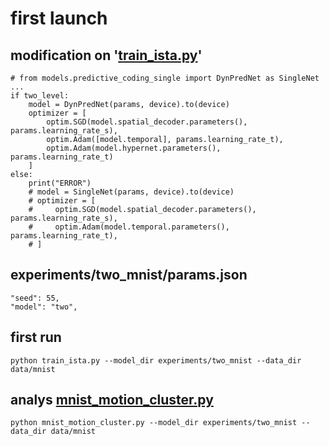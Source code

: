 # first launch 

## modification on '[train_ista.py](train_ista.py)'

    # from models.predictive_coding_single import DynPredNet as SingleNet
    ...
    if two_level:
        model = DynPredNet(params, device).to(device)
        optimizer = [
            optim.SGD(model.spatial_decoder.parameters(), params.learning_rate_s),
            optim.Adam([model.temporal], params.learning_rate_t),
            optim.Adam(model.hypernet.parameters(), params.learning_rate_t)
        ]
    else:
        print("ERROR")
        # model = SingleNet(params, device).to(device)
        # optimizer = [
        #     optim.SGD(model.spatial_decoder.parameters(), params.learning_rate_s),
        #     optim.Adam(model.temporal.parameters(), params.learning_rate_t),
        # ]

## experiments/two_mnist/params.json  

    "seed": 55,
    "model": "two",

## first run 
    
    python train_ista.py --model_dir experiments/two_mnist --data_dir data/mnist


## analys [mnist_motion_cluster.py](analysis%2Fmnist_motion_cluster.py)
    
    python mnist_motion_cluster.py --model_dir experiments/two_mnist --data_dir data/mnist